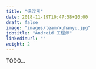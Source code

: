 ```yaml
---
title: "徐汉玉"
date: 2018-11-19T10:47:58+10:00
draft: false
image: "images/team/xuhanyu.jpg"
jobtitle: "Android 工程师"
linkedinurl: ""
weight: 2
---
```


TODO...
